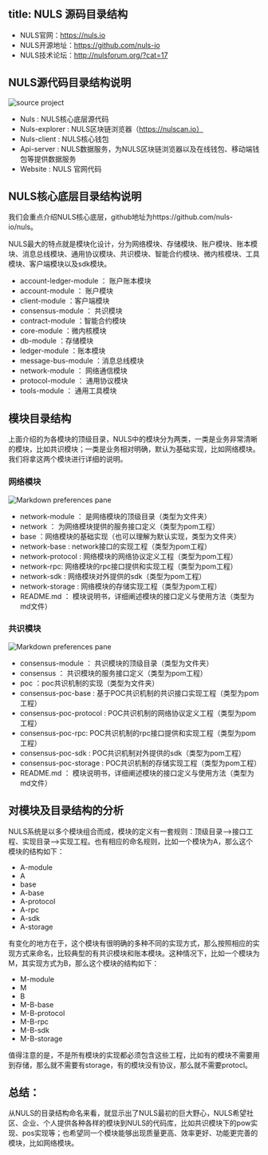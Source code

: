 title: NULS 源码目录结构
---

* NULS官网：https://nuls.io
* NULS开源地址：https://github.com/nuls-io
* NULS技术论坛：http://nulsforum.org/?cat=17

## NULS源代码目录结构说明
![source project](structure/1.png)

* Nuls : NULS核心底层源代码
* Nuls-explorer : NULS区块链浏览器（https://nulscan.io）
* Nuls-client : NULS核心钱包
* Api-server : NULS数据服务，为NULS区块链浏览器以及在线钱包、移动端钱包等提供数据服务
* Website : NULS 官网代码

## NULS核心底层目录结构说明

   我们会重点介绍NULS核心底层，github地址为https://github.com/nuls-io/nuls。

   NULS最大的特点就是模块化设计，分为网络模块、存储模块、账户模块、账本模块、消息总线模块、通用协议模块、共识模块、智能合约模块、微内核模块、工具模块、客户端模块以及sdk模块。

* account-ledger-module ： 账户账本模块
* account-module ： 账户模块
* client-module ：客户端模块
* consensus-module ： 共识模块
* contract-module ：智能合约模块
* core-module ：微内核模块
* db-module ：存储模块
* ledger-module ：账本模块
* message-bus-module ：消息总线模块
* network-module ： 网络通信模块
* protocol-module ： 通用协议模块
* tools-module ： 通用工具模块

## 模块目录结构

上面介绍的为各模块的顶级目录，NULS中的模块分为两类，一类是业务非常清晰的模块，比如共识模块；一类是业务相对明确，默认为基础实现，比如网络模块。我们将拿这两个模块进行详细的说明。

### 网络模块

![Markdown preferences pane](structure/2.png)

* network-module ： 是网络模块的顶级目录（类型为文件夹）
* network ： 为网络模块提供的服务接口定义（类型为pom工程）
* base ：网络模块的基础实现（也可以理解为默认实现，类型为文件夹）
* network-base :  network接口的实现工程（类型为pom工程）
* network-protocol :  网络模块的网络协议定义工程（类型为pom工程）
* network-rpc:  网络模块的rpc接口提供和实现工程（类型为pom工程）
* network-sdk :  网络模块对外提供的sdk（类型为pom工程）
* network-storage :  网络模块的存储实现工程（类型为pom工程）
* README.md ： 模块说明书，详细阐述模块的接口定义与使用方法（类型为md文件）

### 共识模块

![Markdown preferences pane](structure/3.png)

* consensus-module ： 共识模块的顶级目录（类型为文件夹）
* consensus ： 共识模块的服务接口定义（类型为pom工程）
* poc ：poc共识机制的实现（类型为文件夹）
* consensus-poc-base :  基于POC共识机制的共识接口实现工程（类型为pom工程）
* consensus-poc-protocol :  POC共识机制的网络协议定义工程（类型为pom工程）
* consensus-poc-rpc:  POC共识机制的rpc接口提供和实现工程（类型为pom工程）
* consensus-poc-sdk :  POC共识机制对外提供的sdk（类型为pom工程）
* consensus-poc-storage :  POC共识机制的存储实现工程（类型为pom工程）
* README.md ： 模块说明书，详细阐述模块的接口定义与使用方法（类型为md文件）

## 对模块及目录结构的分析

NULS系统是以多个模块组合而成，模块的定义有一套规则：顶级目录—>接口工程、实现目录—>实现工程。也有相应的命名规则，比如一个模块为A，那么这个模块的结构如下：

* A-module
* A
* base
* A-base
* A-protocol
* A-rpc
* A-sdk
* A-storage

有变化的地方在于，这个模块有很明确的多种不同的实现方式，那么按照相应的实现方式来命名，比较典型的有共识模块和账本模块。这种情况下，比如一个模块为M，其实现方式为B，那么这个模块的结构如下：

* M-module
* M
* B
* M-B-base
* M-B-protocol
* M-B-rpc
* M-B-sdk
* M-B-storage

值得注意的是，不是所有模块的实现都必须包含这些工程，比如有的模块不需要用到存储，那么就不需要有storage，有的模块没有协议，那么就不需要protocl。


## 总结：
从NULS的目录结构命名来看，就显示出了NULS最初的巨大野心，NULS希望社区、企业、个人提供各种各样的模块到NULS的代码库，比如共识模块下的pow实现、pos实现等；也希望同一个模块能够出现质量更高、效率更好、功能更完善的模块，比如网络模块。
